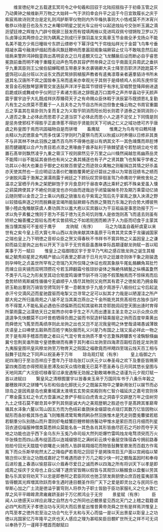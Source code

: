 <!-- { "loadSidebar": true } -->
　　维宣徳纪年之五载逮玄冥司令之中旬羲和回驭于北陆招揺指子于初昏玉管之灰乃动黄钟之候维新开万物之大始转一气于洪钧幸会升平之运于今日宜致履长之庆于紫宸焉故诗则灵台是定礼则鸿胪斯宰仪物则内外毕偹执事则大小恪戒莫不齐沐宵兴敬恭以待是日也及东方之未曙仰明星之犹光车尘纷兮以起途烛灿兮交张听玉漏之滴沥望廷燎之辉煌九门辟兮既廓三鼓发而有镗填两掖以竞进鸣双佩兮铿锵陛卫罗以万队卤簿设其两傍合之则为耦离之则成行牙旗羽盖龙文鳯章玉节金凿殳矛戈扬众不能名美不能方少焉日曈昽兮东跻云缥缈兮下幂浮佳气于帘栊灿祥光于金碧飞鸟隼兮垂翔凝氷霜兮融液炉烟起而香风飘廷鞭响而羣嚣寂阍象端厥容止仗马不敢喘息然后起瑶扄来警跸鸿钟鍧銮舆出髙明衮衣之日月逺覩天位之飞龙黼扆后设而断必自乎睿思冕旒前垂而明不掩于重瞳无动声色笃恭其容俨然帝舜之正位乎南面无异周武之垂拱乎九重其臣则王公侯伯貂蝉眩帻玉带悬牙朱衣袭锡卿大夫士降至百职济济跄跄莫不盛饰冠以品分班以次设东文西武鸳排鹄植服声教者有逺夷凛尊亲者遍羣貊诗书所未道其名汉唐所不宾之国皆奉玉帛而逺来亦幸观光乎其侧于是绛帻鸡人长鸣东庑伶官发音金石柷敔琴瑟箫管交宣迭鼔声洋洋乎盈耳节铿铿乎有序礼官唱赞登降拜俯进退启跪或跃或舞咸中乎仪罔愆于素诸方匦进之辞既退万口嵩呼之声齐举喜动乎天颜声震乎寰宇迨乎大礼既成祥庆荐臻荷天子之有命赐众臣休暇于浃辰宴币既颁恩礼复勤凡有生之众庶莫不愿戴于一人且夫冬之为节自古所尚岂但鲁史偹云物之书周官重圜丘之享盖其在易卦则为复而复之为义取乎阴消而阳长阳长则君子道泰之渐阴消则小人道否之象上必体此而思君子之道当崇下必体此而思小人之道不足仗上下同情是则是惩务使邪枉不得胜乎正直谗慝不得妨乎贤能则天下可纳之仁义之域功徳可齐乎唐虞之称皇图于焉而巩固福物自是而骈増
　　畜鹰赋
　　惟鹰之为鸟有号曰鷞鸠锺炎精以为武徳禀金气而多伐谋习学则时乃夏祭鸟而天以秋威以时养翎以日修非其类不与非其林不休此羽族之雄杰百鸟所不得俦也是以有炳其文不一其色竦膺而昻脰博胫而健翮尾以合卢为贵目若点漆之黑喙曲于酋矛趾利于铁棘望逺兮若愁胡立屹兮若置石髙举则飘然凌乎九重之霄汉下视则廓然见乎万里之山川倏然闽越忽焉幽燕岳灵不能障川谷不能延其奋扬也有尚父之勇其捕逐也有子产之贤其数飞也髣髴乎学者之功其以小制大也兼总乎御史之权故百兽望之而迹敛众禽触之则躯捐岂其情之好杀盖亦天使其然也一旦应明诏沽善价贮雕笯覆黄帊足纡碧丝之绦以为常首冠缋韦之帻而少谢脱风霜于渤澥之濵濡雨露于阙廷之下顾玩叹赏徘徊圣驾乃命鹰坊宁厥攸舍处之温凉之室栖乎丹朱之架肥鲜饱于岁月食息时于昼夜幸遇比乘轩之鹤不殊亲爱虽入懐之鹞莫跨使其才不絶伦则是宠也亦何由而迓哉迨乎闭蛰届候冬狩及期万乘雷动亿骑云随则臂以金吾之卫士乘以内廐之骁骓左右乎紫鸾之驾后先乎翠鳯之旗入泱漭之野以较猎临奔逐之时而脱羇是宜竭所能鼔厥翅与西旅之獒戮力东海之豹合势大搏彼熊狸小殪此兔雉献获虞人奏功舆次以羞大庖以实宾器以为干豆祖庙是事思効报于万一求以免乎素餐之愧则于恩为不孤于徳为无负茍饥则惟人是依饱则髙飞而逺去则虽有矫矫之翰善攫之距较名而考实曽鸱鸮之不如若阨困而赖济于人为臣而叨食于主蒙其施当懐其报可不鉴视于鹰乎
　　龙驹赋（有序）
　　马之为瑞盖自羲轩虞夏以来世有之矣今皇上莅大寳七年山西以龙驹来献其体虽原于马育其灵实类于龙骧诚国家之瑞也皇上乃下明徳之音却众臣之贺又得春秋不书祥书不寳异物之义盖因皇上之谦抑而益见是驹之出有以开天下治平于无穷焉臣虽愚昧幸际昌期谨献龙驹赋一首以昭美事于万一赋曰
　　惟皇上之临御措区宇于至平乃气和之感召致龙驹之诞生其蟺蜒之毓秀抑星房之构精产彼山河表里之郡进于日月光华之廷雄竒则体干象之刚骏逸则孕坤牝之贞盖世所罕有之竒瑞乃天所仅降之休征也观其象肤牛尾虬骼麟角耳批竹而竦立目夹镜而双明顶攒花兮若玉蹄翻霜兮胜琼妙姿体之殊絶伟鳞鬛之纵横盖夐然不类乎凡马之为形矣至其动合矩度鸣谐律节驯不待习驰不假策触焉而不惊秣焉而后食势矫矫焉斯臧性循循兮无癖顺乎人情尽其物则又宛然其有君子之徳矣若乃拥金鞍骄玉勒出羣则万骑皆空骋驾则千里一息朝发歩于九馗夕周游乎八极纷红尘兮后起泚赤汗兮交滴风迈而星驰霆驱而电掣又岂寻常之足可以拟其才力哉是以陋渥洼之所产鄙大宛之所归虽周苑之八骏不足当其美岂燕台之千金所能充其赀髙视徃古独歩当时市不得鬻人不能私奚必遇伯乐颂傒斯而后知其骏称其竒耶脱闾阎登天圉出逄时育得所蒙雨露之沾濡依天日之妪煦亦何幸乎生之不凡而出遭圣主圣主竒之以示众庶众庶遑遑争先快覩莫不曰吁昔庖牺得负图之骏而书契造轩辕乘服皂之驹而百度举乘黄出而舜徳光飞菟至而禹绩序则此龙驹之出也又岂不足况我皇明之休誉哉请竭愚诚薄致庆语皇上曰咈使五榖熟而百姓宁夷狄服而礼义兴是乃有国之上瑞又奚必祥此一物之灵于是有拜手稽首而歌之者曰元气混兮育龙驹质不羣兮志夐殊跨騕褭兮凌騊駼倏幽冀兮忽荆吴谁所致兮皇徳敷继而有赓于其列者曰龙驹至四海肃百榖稔百姓足龙驹至九夷服皇图巩皇风穆龙驹至万物育天之贶国之福歌竟而祥飕四至瑞云烛天百工相与鼔舞于廷陛之下同声以祝圣寿于万年
　　琼岛观灯赋（有序）
　　皇上临御之六祀四海归于至治百祥应于豊年乃于琼岛张灯以庆元夕以奉圣母之欢下及羣臣皆赐荣宴四夷百姓亦得预观圣恩溥及如天众情欣戴无已莫不愿圣寿与日月同其悠长皇图与天地同其广大况臣叨禄春官过承宠遇惭无効报之勤敢竭奉扬之语谨为元夕观灯赋一首以进赋曰
　　繄皇风之清穆囿寰宇以皆春来玉帛于万国同车书于八夤乐年榖之屡穗致祥庆之骈臻气与形和俗由化醇抚元夕之既届实物华之肇新用张灯以娱节而必琼岛之是因焉是岛也奠重城濵太液境玄玄势奕奕殿则有仁智介福延庆之嘉号宫则体广寒金露玉虹之令式方壶瀛洲之景俨乎相沿白虎青龙之洞杳乎交辟歴万年之佳树穷九土之怪石莫不献竒其中罗列其侧是诚大内之美观歴朝之胜迹也于是髙跨其峯巅卑循其水泽象六鳌以驾山因五方而为色结彩垂旒抹金缀碧妆点瑶灯其数万亿皆因物以赋形而各妙极其饰也盖飞则雉鴈鸢鹭鸳鸯鸧鹒杂然羽族惟木是凭走则麕兎麞猱若羝若駉羣分队别随山而升潜则虾龟蛙蟹巨鲤修鲸扬鬐动甲惟水是萦巨而日月细而列星羽衣道侣缁服神僧类莫悉辨众莫能名各一其色各肖其形皆曲尽匠石之巧妙而夺乎天地之功能也迨乎西下金乌东升玉兎乃命司烜大然列炬爆竹雷鸣烛龙电骛须臾而万火毕张倏忽而四山髙布绽菡蓞以连城缀银花之满树彩云焕兮垂层空珠宿森兮拥前路春拍拍兮回光天胧胧兮欲曙走火骑而人皆辟易翔烟花而物皆鼔舞笙歌发而百戱方作鸾鳯下而众乐斯举宛然太乙之降临俨若青阳之回驭于是掲珠帘启玉户面以宫阙临以辇辂岂但以至治之功既成嘉好之节难遇而欲于万几之暇少快一时之覩哉盖因时和奉母后进珍羞上春酒以愉慈容以介眉寿尽爱日之诚而养以四海之所有将训天下以孝是即成周之绥庆于文母也上自公辅下逮庶官皆赐以假皆与其观饮以觞醑食以盘餐以劳其勤与乐其安将劝天下以忠是即巻阿之君臣同欢也弛卫禁发扄钥使众庶百姓蛮夷部落皆得覩其光辉増其欣跃而幸生遇时逄目覩圣作将广天下之爱是即灵台之与民同乐也举斯心加之广土流是徳溢乎寰穹则人将恭为子职士皆励于臣功家服礼义之化乡敦仁厚之风平平皥皥肃肃雍雍跻圣龄于万亿熈鸿业于无穷
　　景星赋（有序）
　　臣闻人以徳感天以祥应此理之自然古今之所同也近覩景星见西北天门之上稽之载籍谓必四气和而天子孝徳治功与天同大而后景星出惟昔黄帝尧舜之世有是祥焉洪惟皇上内笃至孝之徳外宏至治之功合气化于太和与天心而恊一是以天出景星以彰皇上之功徳以兆国家亿万年隆平之庆也天人感应之理为甚昭矣臣目覩旷世所无之祥不可无词以奉扬于万一谨拜手稽首而献赋曰
